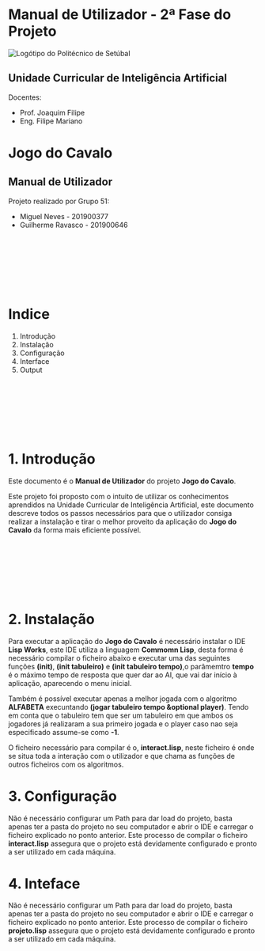 # Manual de Utilizador - 2ª Fase do Projeto

![Logótipo do Politécnico de Setúbal](https://upload.wikimedia.org/wikipedia/commons/thumb/c/c8/Log%C3%B3tipo_do_Politecnico_de_Setubal.png/1600px-Log%C3%B3tipo_do_Politecnico_de_Setubal.png)

## Unidade Curricular de Inteligência Artificial
Docentes:
* Prof. Joaquim Filipe
* Eng. Filipe Mariano

# Jogo do Cavalo

## Manual de Utilizador
Projeto realizado por Grupo 51:
* Miguel Neves - 201900377
* Guilherme Ravasco - 201900646

<br><br><br><br><br><br>

# Indice 

1. Introdução
2. Instalação
3. Configuração
4. Interface
5. Output

<br><br><br><br><br><br>

# 1. Introdução
Este documento é o **Manual de Utilizador** do projeto **Jogo do Cavalo**.

Este projeto foi proposto com o intuito de utilizar os conhecimentos aprendidos na Unidade Curricular de Inteligência Artificial, este documento descreve todos os passos necessários para que o utilizador consiga realizar a instalação e tirar o melhor proveito da aplicação do **Jogo do Cavalo** da forma mais eficiente possível.

<br><br><br><br><br><br>

# 2. Instalação
Para executar a aplicação do **Jogo do Cavalo** é necessário instalar o IDE **Lisp Works**, este IDE utiliza a linguagem **Commomn Lisp**, desta forma é necessário compilar o ficheiro abaixo e executar uma das seguintes funções **(init)**, **(init tabuleiro)** e **(init tabuleiro tempo)**,o parâmemtro **tempo** é o máximo tempo de resposta que quer dar ao AI, que vai dar início à aplicação, aparecendo o menu inicial.

Também é possível executar apenas a melhor jogada com o algoritmo **ALFABETA** execuntando **(jogar tabuleiro tempo &optional player)**. Tendo em conta que o tabuleiro tem que ser um tabuleiro em que ambos os jogadores já realizaram a sua primeiro jogada e o player caso nao seja especificado assume-se como **-1**.

O ficheiro necessário para compilar é o, **interact.lisp**, neste ficheiro é onde se situa toda a interação com o utilizador e que chama as funções de outros ficheiros com os algoritmos.

# 3. Configuração
Não é necessário configurar um Path para dar load do projeto, basta apenas ter a pasta do projeto no seu computador e abrir o IDE e carregar o ficheiro explicado no ponto anterior. Este processo de compilar o ficheiro **interact.lisp** assegura que o projeto está devidamente configurado e pronto a ser utilizado em cada máquina.

# 4. Inteface
Não é necessário configurar um Path para dar load do projeto, basta apenas ter a pasta do projeto no seu computador e abrir o IDE e carregar o ficheiro explicado no ponto anterior. Este processo de compilar o ficheiro **projeto.lisp** assegura que o projeto está devidamente configurado e pronto a ser utilizado em cada máquina.